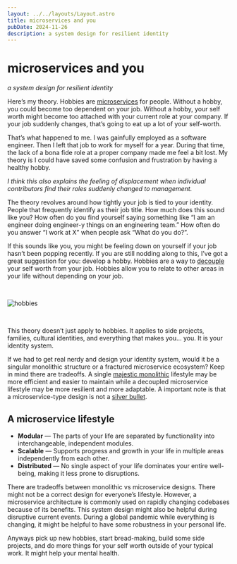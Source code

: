 ```yaml
---
layout: ../../layouts/Layout.astro
title: microservices and you
pubDate: 2024-11-26
description: a system design for resilient identity
---
```


# microservices and you
_a system design for resilient identity_

Here’s my theory. Hobbies are <a href="https://www.youtube.com/watch?v=y8OnoxKotPQ">microservices</a> for people. Without a hobby, you could become too dependent on your job. Without a hobby, your self worth might become too attached with your current role at your company. If your job suddenly changes, that’s going to eat up a lot of your self-worth.

That’s what happened to me. I was gainfully employed as a software engineer. Then I left that job to work for myself for a year. During that time, the lack of a bona fide role at a proper company made me feel a bit lost. My theory is I could have saved some confusion and frustration by having a healthy hobby.

_I think this also explains the feeling of displacement when individual contributors find their roles suddenly changed to management._

The theory revolves around how tightly your job is tied to your identity. People that frequently identify as their job title. How much does this sound like you? How often do you find yourself saying something like “I am an engineer doing engineer-y things on an engineering team.” How often do you answer “I work at X” when people ask “What do you do?”.

If this sounds like you, you might be feeling down on yourself if your job hasn’t been popping recently. If you are still nodding along to this, I’ve got a great suggestion for you: develop a hobby. Hobbies are a way to <a href="https://en.wikipedia.org/wiki/Coupling_(computer_programming)">decouple</a> your self worth from your job. Hobbies allow you to relate to other areas in your life without depending on your job.

<br/>

![hobbies](/images/hobbies.jpg)

<br/>

This theory doesn’t just apply to hobbies. It applies to side projects, families, cultural identities, and everything that makes you… you. It is your identity system.

If we had to get real nerdy and design your identity system, would it be a singular monolithic structure or a fractured microservice ecosystem? Keep in mind there are tradeoffs. A single <a href="https://signalvnoise.com/svn3/the-majestic-monolith/">majestic monolithic</a> lifestyle may be more efficient and easier to maintain while a decoupled microservice lifestyle may be more resilient and more adaptable. A important note is that a microservice-type design is not a <a href="https://en.wikipedia.org/wiki/Microservices#Criticism_and_concerns">silver bullet</a>.

## A microservice lifestyle

- **Modular** — The parts of your life are separated by functionality into interchangeable, independent modules.
- **Scalable** — Supports progress and growth in your life in multiple areas independently from each other.
- **Distributed** — No single aspect of your life dominates your entire well-being, making it less prone to disruptions.

There are tradeoffs between monolithic vs microservice designs. There might not be a correct design for everyone’s lifestyle. However, a microservice architecture is commonly used on rapidly changing codebases because of its benefits. This system design might also be helpful during disruptive current events. During a global pandemic while everything is changing, it might be helpful to have some robustness in your personal life.

Anyways pick up new hobbies, start bread-making, build some side projects, and do more things for your self worth outside of your typical work. It might help your mental health.
